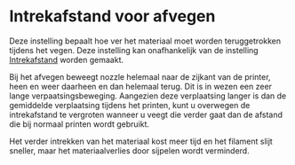 Intrekafstand voor afvegen
====
Deze instelling bepaalt hoe ver het materiaal moet worden teruggetrokken tijdens het vegen. Deze instelling kan onafhankelijk van de instelling [Intrekafstand](../travel/retraction_amount.md) worden gemaakt.

Bij het afvegen beweegt nozzle helemaal naar de zijkant van de printer, heen en weer daarheen en dan helemaal terug. Dit is in wezen een zeer lange verpaatsingsbeweging. Aangezien deze verplaatsing langer is dan de gemiddelde verplaatsing tijdens het printen, kunt u overwegen de intrekafstand te vergroten wanneer u veegt die verder gaat dan de afstand die bij normaal printen wordt gebruikt.

Het verder intrekken van het materiaal kost meer tijd en het filament slijt sneller, maar het materiaalverlies door sijpelen wordt verminderd.